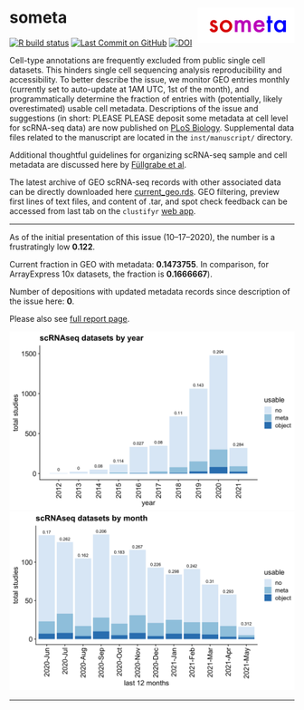 
# someta <img src="man/figures/logo.png" align="right" width="34%">

<!-- badges: start -->

[![R build
status](https://github.com/rnabioco/someta/workflows/Query/badge.svg)](https://github.com/rnabioco/someta/actions)
[![Last Commit on
GitHub](https://img.shields.io/badge/Last%20Run-05--14--2021-brightgreen)](https://rnabioco.github.io/someta/articles/get_geo.html)
[![DOI](https://zenodo.org/badge/DOI/10.5281/zenodo.4686053.svg)](https://doi.org/10.5281/zenodo.4686053)
<!-- badges: end -->

Cell-type annotations are frequently excluded from public single cell
datasets. This hinders single cell sequencing analysis reproducibility
and accessibility. To better describe the issue, we monitor GEO entries
monthly (currently set to auto-update at 1AM UTC, 1st of the month), and
programmatically determine the fraction of entries with (potentially,
likely overestimated) usable cell metadata. Descriptions of the issue
and suggestions (in short: PLEASE PLEASE deposit some metadata at cell
level for scRNA-seq data) are now published on [PLoS
Biology](https://journals.plos.org/plosbiology/article?id=10.1371/journal.pbio.3001077).
Supplemental data files related to the manuscript are located in the
`inst/manuscript/` directory.

Additional thoughtful guidelines for organizing scRNA-seq sample and
cell metadata are discussed here by [Füllgrabe et
al](https://www.nature.com/articles/s41587-020-00744-z).

The latest archive of GEO scRNA-seq records with other associated data
can be directly downloaded here
[current\_geo.rds](https://github.com/rnabioco/someta/raw/master/inst/extdata/current_geo.rds).
GEO filtering, preview first lines of text files, and content of .tar,
and spot check feedback can be accessed from last tab on the `clustifyr`
[web
app](https://raysinensis.shinyapps.io/clustifyr-web-app/?tab=someta).

-----

As of the initial presentation of this issue (10–17–2020), the number is
a frustratingly low **0.122**.

Current fraction in GEO with metadata: **0.1473755**. In comparison, for
ArrayExpress 10x datasets, the fraction is **0.1666667**).

Number of depositions with updated metadata records since description of
the issue here: **0**.

Please also see [full report
page](https://rnabioco.github.io/someta/articles/get_geo.html).

![](man/figures/frac-1.png)<!-- -->![](man/figures/frac-2.png)<!-- -->

-----
